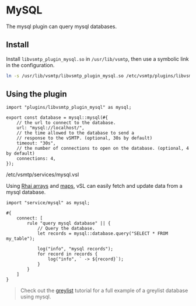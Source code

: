 # MySQL

The mysql plugin can query mysql databases.

## Install

Install `libvsmtp_plugin_mysql.so` in `/usr/lib/vsmtp`, then use a symbolic link in the configuration.

```sh
ln -s /usr/lib/vsmtp/libvsmtp_plugin_mysql.so /etc/vsmtp/plugins/libvsmtp_plugin_mysql.so
```

## Using the plugin

```rust,ignore
import "plugins/libvsmtp_plugin_mysql" as mysql;

export const database = mysql::mysql(#{
    // the url to connect to the database.
    url: "mysql://localhost/",
    // the time allowed to the database to send a
    // response to the vSMTP. (optional, 30s by default)
    timeout: "30s",
    // the number of connections to open on the database. (optional, 4 by default)
    connections: 4,
});
```
<p class="ann"> /etc/vsmtp/services/mysql.vsl </p>

Using [Rhai arrays](https://rhai.rs/book/language/arrays.html) and [maps](https://rhai.rs/book/language/object-maps.html#object-maps), vSL can easily fetch and update data from a mysql database.

```
import "service/mysql" as mysql;

#{
    connect: [
        rule "query mysql database" || {
            // Query the database.
            let records = mysql::database.query("SELECT * FROM my_table");
            
            log("info", "mysql records");
            for record in records {
                log("info", ` -> ${record}`);
            }
        }
    ]
}
```

> Check out the [greylist](../tuto/1/greylist.md) tutorial for a full example of a greylist database using mysql.